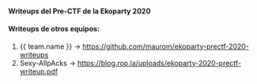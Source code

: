 #### Writeups del Pre-CTF de la Ekoparty 2020

#### Writeups de otros equipos: 
1. {{ team.name }} -> https://github.com/maurom/ekoparty-prectf-2020-writeups
2. Sexy-AllpAcks -> https://blog.rop.la/uploads/ekoparty-2020-prectf-writeup.pdf
